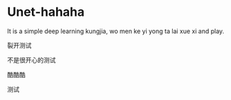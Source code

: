 # Unet-hahaha

It is a simple deep learning kungjia, wo men ke yi yong ta lai xue xi and play.






裂开测试

不是很开心的测试

酷酷酷

测试